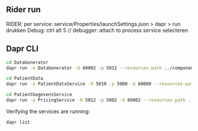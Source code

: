 ## Rider run

RIDER: per service:
service/Properties/launchSettings.json > dapr > run drukken
Debug: ctrl alt 5 // debugger: attach to process
service selecteren

## Dapr CLI

```bash
cd DataGenerator
dapr run -a DataGenerator -G 60002 -p 5012 --resources-path ../components/ dotnet run
```

```bash
cd PatientData
dapr run -a PatientDataService -H 5010 -p 5000 -G 60000 --resources-path ../components/ dotnet run

```

```bash
cd PatientGegevensService
dapr run -a PricingService -H 5012 -p 5002 -G 60002 --resources-path ../components/ dotnet run
```

Verifying the services are running:

```bash
dapr list
```